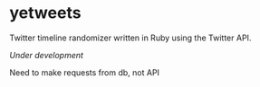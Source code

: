 # yetweets
Twitter timeline randomizer written in Ruby using the Twitter API. 

*Under development*

Need to make requests from db, not API
